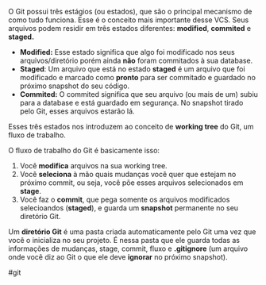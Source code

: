 O Git possui três estágios (ou estados), que são o principal mecanismo de como tudo funciona. Esse é o conceito mais importante desse VCS. Seus arquivos podem residir em três estados diferentes: **modified**, **commited** e ************staged.************

- ********************Modified:******************** Esse estado significa que algo foi modificado nos seus arquivos/diretório porém ainda **não** foram commitados à sua database.
- ************Staged************: Um arquivo que está no estado ************staged************ é um arquivo que foi modificado e marcado como **pronto** para ser commitado e guardado no próximo snapshot do seu código.
- ********************Commited:******************** O commited significa que seu arquivo (ou mais de um) subiu para a database e está guardado em segurança. No snapshot tirado pelo Git, esses arquivos estarão lá.

Esses três estados nos introduzem ao conceito de ************************working tree************************ do Git, um fluxo de trabalho.

O fluxo de trabalho do Git é basicamente isso:

1. Você **modifica** arquivos na sua working tree.
2. Você **seleciona** à mão quais mudanças você quer que estejam no próximo commit, ou seja, você põe esses arquivos selecionados em **stage**.
3. Você faz o **commit**, que pega somente os arquivos modificados selecioandos (**staged**), e guarda um **snapshot** permanente no seu diretório Git.

Um **diretório Git** é uma pasta criada automaticamente pelo Git uma vez que você o inicializa no seu projeto. É nessa pasta que ele guarda todas as informações de mudanças, stage, commit, fluxo e **.gitignore** (um arquivo onde você diz ao Git o que ele deve **ignorar** no próximo snapshot).

#git 